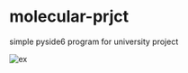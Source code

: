 # molecular-prjct
simple pyside6 program for university project

![ex](https://github.com/l1rrichansky/molecular-prjct/assets/85824228/bb61a70e-5d25-4ee9-9ccd-43a84c7bbe94)
